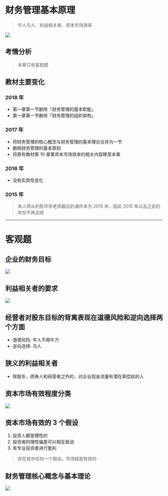 # 财务管理基本原理
> 牛人鸟人、利益相关者、资本市场效率

![][image-1]

## 考情分析
> 本章只有客观题

## 教材主要变化
### 2018 年
- 第一章第一节删除「财务管理的基本职能」
- 第一章第一节删除「财务管理的组织架构」
### 2017 年
- 将财务管理的核心概念与财务管理的基本理论合并为一节
- 删除财务管理的基本原则
- 将原有教材第 10 章第资本市场效率的相关内容移至本章
### 2016 年
- 没有实质性变化
### 2015 年
> 本人师从的陈华亭老师最后的课件本为 2015 年，因此 2015 年以及之前的年份不再总结

---- 
# 客观题
## 企业的财务目标
![][image-2]

## 利益相关者的要求
![][image-3]

## 经营者对股东目标的背离表现在道德风险和逆向选择两个方面
- 道德风险: 牛人不用牛力
- 逆向选择: 鸟人

## 狭义的利益相关者
- 除股东、债券人和经营者之外的、对企业现金流量有潜在索偿权的人

## 资本市场有效程度分类
![][image-4]

## 资本市场有效的 3 个假设
1. 投资人都是理性的
2. 投资者的理性偏差可以相互抵消
3. 有专业投资者进行套利
> 存在其中任何一个假设，市场就是有效的

## 财务管理核心概念与基本理论
![][image-5]

[image-1]:	https://ws2.sinaimg.cn/large/006tNc79gy1fpwwz53zrtj30hg08d40u.jpg
[image-2]:	https://ws1.sinaimg.cn/large/006tKfTcgy1fpxmfm3fhzj30d3069wfv.jpg
[image-3]:	https://ws2.sinaimg.cn/large/006tKfTcgy1fpxmg37m38j30d107q3zx.jpg
[image-4]:	http://pic.yupoo.com/jean0326/HenE4IG3/tJHu5.png
[image-5]:	https://ws1.sinaimg.cn/large/006tKfTcgy1fpxmifvz0aj30cb06k3zo.jpg